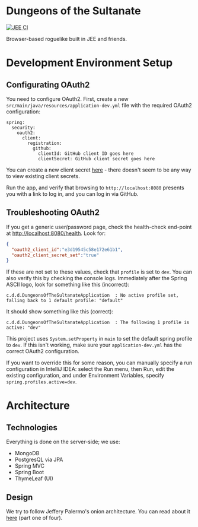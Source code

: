 # Dungeons of the Sultanate

[![JEE CI](https://github.com/nightblade9/dungeons-of-the-sultanate/actions/workflows/ci.yml/badge.svg)](https://github.com/nightblade9/dungeons-of-the-sultanate/actions/workflows/ci.yml)

Browser-based roguelike built in JEE and friends.

# Development Environment Setup

## Configurating OAuth2

You need to configure OAuth2. First, create a new `src/main/java/resources/application-dev.yml` file with the required OAuth2 configuration:

```
spring:
  security:
    oauth2:
      client:
        registration:
          github:
            clientId: GitHub client ID goes here
            clientSecret: GitHub client secret goes here
```

You can create a new client secret [here](https://github.com/settings/developers) - there doesn't seem to be any way to view existing client secrets.

Run the app, and verify that browsing to `http://localhost:8080` presents you with a link to log in, and you can log in via GitHub.

## Troubleshooting OAuth2

If you get a generic user/password page, check the health-check end-point at [http://localhost:8080/health](http://localhost:8080/health). Look for:

```json
{
  "oauth2_client_id":"e3d19545c58e172e61b1",
  "oauth2_client_secret_set":"true"
}
```

If these are not set to these values, check that `profile` is set to `dev`.  You can also verify this by checking the console logs. Immediately after the Spring ASCII logo, look for something like this (incorrect):

```
c.d.d.DungeonsOfTheSultanateApplication  : No active profile set, falling back to 1 default profile: "default"
```

It should show something like this (correct):

```
c.d.d.DungeonsOfTheSultanateApplication  : The following 1 profile is active: "dev"
```

This project uses `System.setProperty` in `main` to set the default spring profile to `dev`. If this isn't working, make sure your `application-dev.yml` has the correct OAuth2 configuration.

If you want to override this for some reason, you can manually specify a run configuration in IntelliJ IDEA: select the Run menu, then Run, edit the existing configuration, and under Environment Variables, specify `spring.profiles.active=dev`.

# Architecture

## Technologies

Everything is done on the server-side; we use:

- MongoDB
- PostgresQL via JPA
- Spring MVC
- Spring Boot
- ThymeLeaf (UI)

## Design

We try to follow Jeffery Palermo's onion architecture. You can read about it [here](https://jeffreypalermo.com/2008/07/the-onion-architecture-part-1/) (part one of four).
